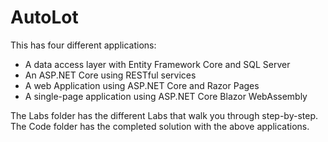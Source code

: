 # AutoLot
This has four different applications: 
- A data access layer with Entity Framework Core and SQL Server 
- An ASP.NET Core using RESTful services 
- A web Application using ASP.NET Core and Razor Pages 
- A single-page application using ASP.NET Core Blazor WebAssembly


The Labs folder has the different Labs that walk you through step-by-step.
The Code folder has the completed solution with the above applications. 
